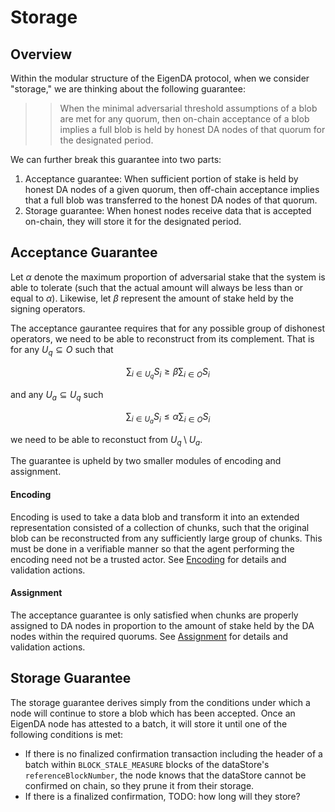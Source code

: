 # Storage

## Overview

Within the modular structure of the EigenDA protocol, when we consider "storage," we are thinking about the following guarantee:

>> When the minimal adversarial threshold assumptions of a blob are met for any quorum, then on-chain acceptance of a blob implies a full blob is held by honest DA nodes of that quorum for the designated period.

We can further break this guarantee into two parts:
1. Acceptance guarantee: When sufficient portion of stake is held by honest DA nodes of a given quorum, then off-chain acceptance implies that a full blob was transferred to the honest DA nodes of that quorum.
2. Storage guarantee: When honest nodes receive data that is accepted on-chain, they will store it for the designated period.

## Acceptance Guarantee

Let $\alpha$ denote the maximum proportion of adversarial stake that the system is able to tolerate (such that the actual amount will always be less than or equal to $\alpha$). Likewise, let $\beta$ represent the amount of stake held by the signing operators.

The acceptance gaurantee requires that for any possible group of dishonest operators, we need to be able to reconstruct from its complement. That is for any $U_q \subseteq O$ such that

$$ \sum_{i \in U_q} S_i \ge \beta \sum_{i \in O}S_i$$

and any $U_a \subseteq U_q$ such

$$ \sum_{i \in U_a} S_i \le \alpha \sum_{i \in O}S_i$$

we need to be able to reconstuct from $U_q \setminus U_a$.

The guarantee is upheld by two smaller modules of encoding and assignment.

#### Encoding
Encoding is used to take a data blob and transform it into an extended representation consisted of a collection of chunks, such that the original blob can be reconstructed from any sufficiently large group of chunks. This must be done in a verifiable manner so that the agent performing the encoding need not be a trusted actor. See [Encoding](./encoding.md) for details and validation actions.

#### Assignment
The acceptance guarantee is only satisfied when chunks are properly assigned to DA nodes in proportion to the amount of stake held by the DA nodes within the required quorums. See [Assignment](./assignment.md) for details and validation actions.

## Storage Guarantee

The storage guarantee derives simply from the conditions under which a node will continue to store a blob which has been accepted. Once an EigenDA node has attested to a batch, it will store it until one of the following conditions is met:
- If there is no finalized confirmation transaction including the header of a batch within `BLOCK_STALE_MEASURE` blocks of the dataStore's `referenceBlockNumber`, the node knows that the dataStore cannot be confirmed on chain, so they prune it from their storage.
- If there is a finalized confirmation, TODO: how long will they store?
